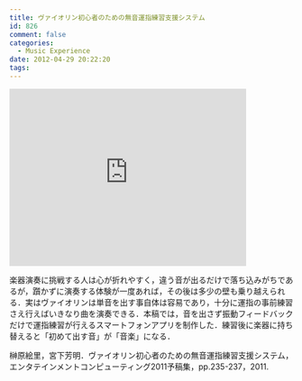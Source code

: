 ```yaml
---
title: ヴァイオリン初心者のための無音運指練習支援システム
id: 826
comment: false
categories:
  - Music Experience
date: 2012-04-29 20:22:20
tags:
---
```



<iframe width="420" height="315" src="https://www.youtube.com/embed/fpaF37K_mjE" frameborder="0" allowfullscreen></iframe>


楽器演奏に挑戦する人は心が折れやすく，違う音が出るだけで落ち込みがちであるが，躓かずに演奏する体験が一度あれば，その後は多少の壁も乗り越えられる．実はヴァイオリンは単音を出す事自体は容易であり，十分に運指の事前練習さえ行えばいきなり曲を演奏できる．本稿では，音を出さず振動フィードバックだけで運指練習が行えるスマートフォンアプリを制作した．練習後に楽器に持ち替えると「初めて出す音」が「音楽」になる．

榊原絵里，宮下芳明．ヴァイオリン初心者のための無音運指練習支援システム，エンタテインメントコンピューティング2011予稿集，pp.235-237，2011\.
